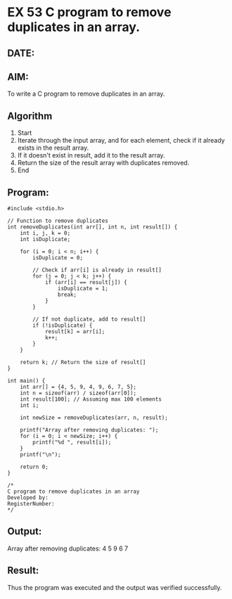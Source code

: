 # EX 53 C program to remove duplicates in an array.
## DATE:
## AIM:
To write a C program to remove duplicates in an array.

## Algorithm
1. Start
2. Iterate through the input array, and for each element, check if it already exists in the result array.
3. If it doesn't exist in result, add it to the result array.
4. Return the size of the result array with duplicates removed.
5. End 

## Program:
```
#include <stdio.h>

// Function to remove duplicates
int removeDuplicates(int arr[], int n, int result[]) {
    int i, j, k = 0;
    int isDuplicate;

    for (i = 0; i < n; i++) {
        isDuplicate = 0;

        // Check if arr[i] is already in result[]
        for (j = 0; j < k; j++) {
            if (arr[i] == result[j]) {
                isDuplicate = 1;
                break;
            }
        }

        // If not duplicate, add to result[]
        if (!isDuplicate) {
            result[k] = arr[i];
            k++;
        }
    }

    return k; // Return the size of result[]
}

int main() {
    int arr[] = {4, 5, 9, 4, 9, 6, 7, 5};
    int n = sizeof(arr) / sizeof(arr[0]);
    int result[100]; // Assuming max 100 elements
    int i;

    int newSize = removeDuplicates(arr, n, result);

    printf("Array after removing duplicates: ");
    for (i = 0; i < newSize; i++) {
        printf("%d ", result[i]);
    }
    printf("\n");

    return 0;
}

/*
C program to remove duplicates in an array
Developed by: 
RegisterNumber:  
*/
```

## Output:
Array after removing duplicates: 4 5 9 6 7


## Result:
Thus the program was executed and the output was verified successfully.
